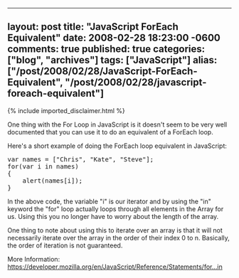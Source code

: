   ---
  layout: post
  title: "JavaScript ForEach Equivalent"
  date: 2008-02-28 18:23:00 -0600
  comments: true
  published: true
  categories: ["blog", "archives"]
  tags: ["JavaScript"]
  alias: ["/post/2008/02/28/JavaScript-ForEach-Equivalent", "/post/2008/02/28/javascript-foreach-equivalent"]
  ---
<!-- more -->
{% include imported_disclaimer.html %}
<p>One thing with the For Loop in JavaScript is it doesn't seem to be very well documented that you can use it to do an equivalent of a ForEach loop.</p>
<p>Here's a short example of doing the ForEach loop equivalent in JavaScript:</p>
<pre class="brush: js; first-line: 1; tab-size: 4; toolbar: false; ">var names = ["Chris", "Kate", "Steve"];
for(var i in names)
{
    alert(names[i]);
}</pre>
<p>In the above code, the variable "i" is our iterator and by using the "in" keyword the "for" loop actually loops through all elements in the Array for us. Using this you no longer have to worry about the length of the array.</p>
<p>One thing to note about using this to iterate over an array is that it will not necessarily iterate over the array in the order of their index 0 to n. Basically, the order of iteration is not guaranteed.</p>
<p>More Information: <a href="https://developer.mozilla.org/en/JavaScript/Reference/Statements/for...in">https://developer.mozilla.org/en/JavaScript/Reference/Statements/for...in</a></p>
